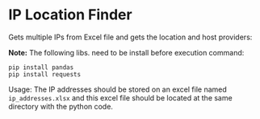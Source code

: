 # IP Location Finder

Gets multiple IPs from Excel file and gets the location and host providers:

__Note:__ The following libs. need to be install before execution command:

```
pip install pandas
pip install requests
```

Usage: The IP addresses should be stored on an excel file named ```ip_addresses.xlsx``` and this excel file should be located at the same directory with the python code.
